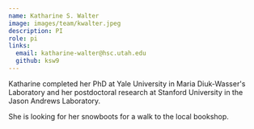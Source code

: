 ```yaml
---
name: Katharine S. Walter
image: images/team/kwalter.jpeg
description: PI
role: pi
links:
  email: katharine-walter@hsc.utah.edu
  github: ksw9
---
```


Katharine completed her PhD at Yale University in Maria Diuk-Wasser's Laboratory and her postdoctoral research at Stanford University in the Jason Andrews Laboratory.

She is looking for her snowboots for a walk to the local bookshop.